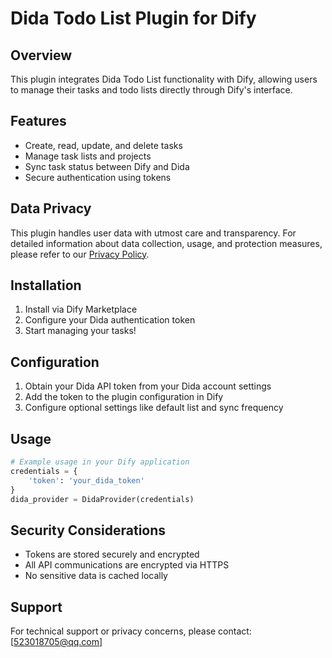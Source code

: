 
# Dida Todo List Plugin for Dify

## Overview
This plugin integrates Dida Todo List functionality with Dify, allowing users to manage their tasks and todo lists directly through Dify's interface.

## Features
- Create, read, update, and delete tasks
- Manage task lists and projects
- Sync task status between Dify and Dida
- Secure authentication using tokens

## Data Privacy
This plugin handles user data with utmost care and transparency. For detailed information about data collection, usage, and protection measures, please refer to our [Privacy Policy](./privacy_policy.md).

## Installation
1. Install via Dify Marketplace
2. Configure your Dida authentication token
3. Start managing your tasks!

## Configuration
1. Obtain your Dida API token from your Dida account settings
2. Add the token to the plugin configuration in Dify
3. Configure optional settings like default list and sync frequency

## Usage
```python
# Example usage in your Dify application
credentials = {
    'token': 'your_dida_token'
}
dida_provider = DidaProvider(credentials)
```

## Security Considerations
- Tokens are stored securely and encrypted
- All API communications are encrypted via HTTPS
- No sensitive data is cached locally

## Support
For technical support or privacy concerns, please contact: [523018705@qq.com]
